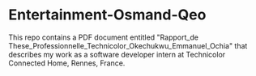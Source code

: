 # Entertainment-Osmand-Qeo
This repo contains a PDF document entitled "Rapport_de These_Professionnelle_Technicolor_Okechukwu_Emmanuel_Ochia" that describes my work as a software developer intern at Technicolor Connected Home, Rennes, France.
